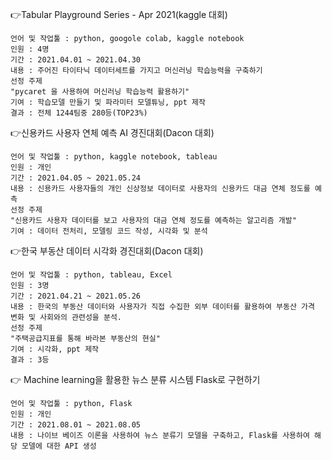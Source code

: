 👉Tabular Playground Series - Apr 2021(kaggle 대회)

    언어 및 작업툴 : python, googole colab, kaggle notebook
    인원 : 4명
    기간 : 2021.04.01 ~ 2021.04.30
    내용 : 주어진 타이타닉 데이터세트를 가지고 머신러닝 학습능력을 구축하기
    선정 주제
    "pycaret 을 사용하여 머신러닝 학습능력 활용하기"
    기여 : 학습모델 만들기 및 파라미터 모델튜닝, ppt 제작
    결과 : 전체 1244팀중 280등(TOP23%)


👉신용카드 사용자 연체 예측 AI 경진대회(Dacon 대회)

    언어 및 작업툴 : python, kaggle notebook, tableau
    인원 : 개인
    기간 : 2021.04.05 ~ 2021.05.24
    내용 : 신용카드 사용자들의 개인 신상정보 데이터로 사용자의 신용카드 대금 연체 정도를 예측
    선정 주제
    "신용카드 사용자 데이터를 보고 사용자의 대금 연체 정도를 예측하는 알고리즘 개발"
    기여 : 데이터 전처리, 모델링 코드 작성, 시각화 및 분석


👉한국 부동산 데이터 시각화 경진대회(Dacon 대회)

    언어 및 작업툴 : python, tableau, Excel
    인원 : 3명
    기간 : 2021.04.21 ~ 2021.05.26
    내용 : 한국의 부동산 데이터와 사용자가 직접 수집한 외부 데이터를 활용하여 부동산 가격 변화 및 사회와의 관련성을 분석.
    선정 주제
    "주택공급지표를 통해 바라본 부동산의 현실"
    기여 : 시각화, ppt 제작
    결과 : 3등


👉 Machine learning을 활용한 뉴스 분류 시스템 Flask로 구현하기

    언어 및 작업툴 : python, Flask
    인원 : 개인
    기간 : 2021.08.01 ~ 2021.08.05
    내용 : 나이브 베이즈 이론을 사용하여 뉴스 분류기 모델을 구축하고, Flask를 사용하여 해당 모델에 대한 API 생성
